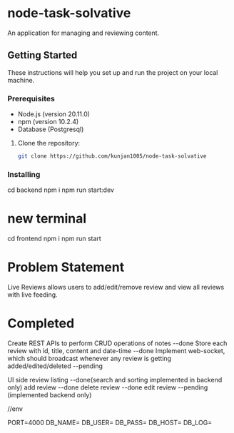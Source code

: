 # node-task-solvative
An application for managing and reviewing content.
## Getting Started

These instructions will help you set up and run the project on your local machine.

### Prerequisites

- Node.js (version 20.11.0)
- npm (version 10.2.4)
- Database (Postgresql)



1. Clone the repository:

   ```bash
   git clone https://github.com/kunjan1005/node-task-solvative

### Installing

cd backend
npm i
npm run start:dev

# new terminal

cd frontend
npm i
npm run start

# Problem Statement
Live Reviews allows users to add/edit/remove review and view all reviews with live feeding.

# Completed

Create REST APIs to perform CRUD operations of notes --done
Store each review with id, title, content and date-time --done
Implement web-socket, which should broadcast whenever any review is getting added/edited/deleted --pending

UI side
review listing --done(search and sorting implemented in backend only)
add review --done
delete review --done
edit review --pending (implemented backend only)


//env

PORT=4000 
DB_NAME=
DB_USER=
DB_PASS=
DB_HOST=
DB_LOG=